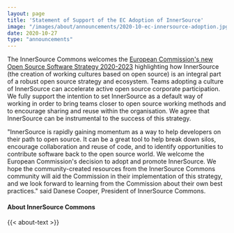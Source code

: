 ```yaml
---
layout: page
title: 'Statement of Support of the EC Adoption of InnerSource'
image: "/images/about/announcements/2020-10-ec-innersource-adoption.jpg"
date: 2020-10-27
type: "announcements"
---
```


The InnerSource Commons welcomes the [European Commission's new Open Source Software Strategy 2020-2023](https://commission.europa.eu/system/files/2020-10/en_ec_open_source_strategy_2020-2023.pdf) highlighting how InnerSource (the creation of working cultures based on open source) is an integral part of a robust open source strategy and ecosystem. Teams adopting a culture of InnerSource can accelerate active open source corporate participation.  We fully support the intention to set InnerSource as a default way of working in order to bring teams closer to open source working methods and to encourage sharing and reuse within the organisation. We agree that InnerSource can be instrumental to the success of this strategy.
 
"InnerSource is rapidly gaining momentum as a way to help developers on their path to open source. It can be a great tool to help break down silos, encourage collaboration and reuse of code, and to identify opportunities to contribute software back to the open source world. We welcome the European Commission's decision to adopt and promote InnerSource. We hope the community-created resources from the InnerSource Commons community will aid the Commission in their implementation of this strategy, and we look forward to learning from the Commission about their own best practices." said Danese Cooper, President of InnerSource Commons. 
 
#### About InnerSource Commons

<p>
{{< about-text >}}
</p>
